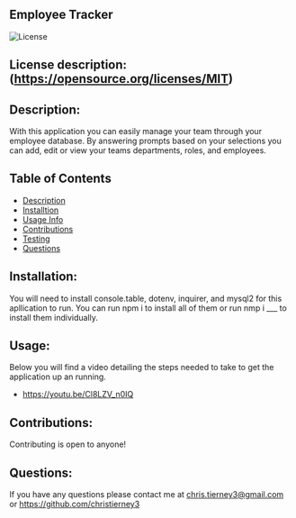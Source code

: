 ## Employee Tracker


![License](https://img.shields.io/badge/License-MIT-blue.svg)

## License description: (https://opensource.org/licenses/MIT)

## Description:
With this application you can easily manage your team through your employee database. By answering prompts based on your selections you can add, edit or view your teams departments, roles, and employees.


## Table of Contents
* [Description](#description)
* [Installtion](#installation)
* [Usage Info](#usage)
* [Contributions](#contributing)
* [Testing](#tests)
* [Questions](#questions)


## Installation: 
You will need to install console.table, dotenv, inquirer, and mysql2 for this apllication to run. You can run npm i to install all of them or run nmp i ___ to install them individually.


## Usage: 
Below you will find a video detailing the steps needed to take to get the application up an running.
* https://youtu.be/Cl8LZV_n0IQ


## Contributions: 
Contributing is open to anyone!



## Questions:
If you have any questions please contact me at chris.tierney3@gmail.com or https://github.com/christierney3